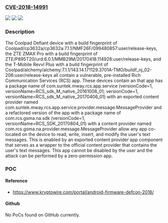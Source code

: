 ### [CVE-2018-14991](https://cve.mitre.org/cgi-bin/cvename.cgi?name=CVE-2018-14991)
![](https://img.shields.io/static/v1?label=Product&message=n%2Fa&color=blue)
![](https://img.shields.io/static/v1?label=Version&message=n%2Fa&color=blue)
![](https://img.shields.io/static/v1?label=Vulnerability&message=n%2Fa&color=brighgreen)

### Description

The Coolpad Defiant device with a build fingerprint of Coolpad/cp3632a/cp3632a:7.1.1/NMF26F/099480857:user/release-keys, the ZTE ZMAX Pro with a build fingerprint of ZTE/P895T20/urd:6.0.1/MMB29M/20170418.114928:user/release-keys, and the T-Mobile Revvl Plus with a build fingerprint of Coolpad/alchemy/alchemy:7.1.1/143.14.171129.3701A-TMO/buildf_nj_02-206:user/release-keys all contain a vulnerable, pre-installed Rich Communication Services (RCS) app. These devices contain an that app has a package name of com.suntek.mway.rcs.app.service (versionCode=1, versionName=RCS_sdk_M_native_20161008_01; versionCode=1, versionName=RCS_sdk_M_native_20170406_01) with an exported content provider named com.suntek.mway.rcs.app.service.provider.message.MessageProvider and a refactored version of the app with a package name of com.rcs.gsma.na.sdk (versionCode=1, versionName=RCS_SDK_20170804_01) with a content provider named com.rcs.gsma.na.provider.message.MessageProvider allow any app co-located on the device to read, write, insert, and modify the user's text messages. This is enabled by an exported content provider app component that serves as a wrapper to the official content provider that contains the user's text messages. This app cannot be disabled by the user and the attack can be performed by a zero-permission app.

### POC

#### Reference
- https://www.kryptowire.com/portal/android-firmware-defcon-2018/

#### Github
No PoCs found on GitHub currently.

